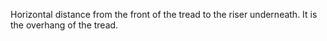 ﻿Horizontal distance from the front of the tread to the riser underneath. It is the overhang of the tread.
